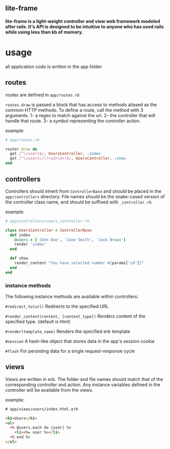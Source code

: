 ## lite-frame

#### lite-frame is a light-weight controller and view web framework modeled after rails. It's API is designed to be intuitive to anyone who has used rails while using less than kb of memory.

<!--
# implementation -->

# usage
all application code is written in the app folder

## routes
routes are defined in `app/routes.rb`

`routes.draw` is passed a block that has access to methods aliased as the common HTTP methods. To define a route, call the method with 3 arguments.
1- a regex to match against the url.
2- the controller that will handle that route.
3- a symbol representing the controller action.

example:
```ruby
# app/routes.rb

router.draw do
  get /^\/users$/, UsersController, :index
  get /^\/users\/(?<id>\d+)$/, UsersController, :show
end
```

## controllers
Controllers should inherit from `ControllerBase` and should be placed in the `app/controllers` directory. File names should be the snake-cased version of the controller class name, and should be suffixed with `_controller.rb`.

example:
```ruby
# app/controllers/users_controller.rb

class UsersController < ControllerBase
  def index
    @users = ['John Doe', 'Jane Smith', 'Jack Brown']
    render 'index'
  end

  def show
    render_content "You have selected number #{params['id']}"
  end
end
```
 ### instance methods
 The following instance methods are available within controllers:

`#redirect_to(url)`
Redirects to the specified URL

`#render_content(content, [content_type])`
Renders content of the specified type. (default is html)

`#render(template_name)`
Renders the specified erb template

`#session`
A hash-like object that stores data in the app's session cookie

`#flash`
For persisting data for a single request-response cycle

## views

Views are written in erb. The folder and file names should match that of the corresponding controller and action.
Any instance variables defined in the controller will be available from the views.

example:
```html
# app/views/users/index.html.erb

<h1>Users</h1>
<ul>
  <% @users.each do |user| %>
    <li><%= user %></li>
  <% end %>
</ul>

```
